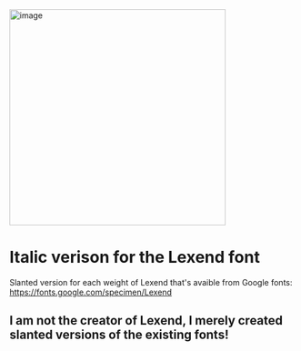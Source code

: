 <img width="380" alt="image" src="https://user-images.githubusercontent.com/71294989/209661390-b408045d-ecd5-45b3-855a-cea4b80c3ab6.png">

# Italic verison for the Lexend font

Slanted version for each weight of Lexend that's avaible from Google fonts: https://fonts.google.com/specimen/Lexend

## I am not the creator of Lexend, I merely created slanted versions of the existing fonts!
